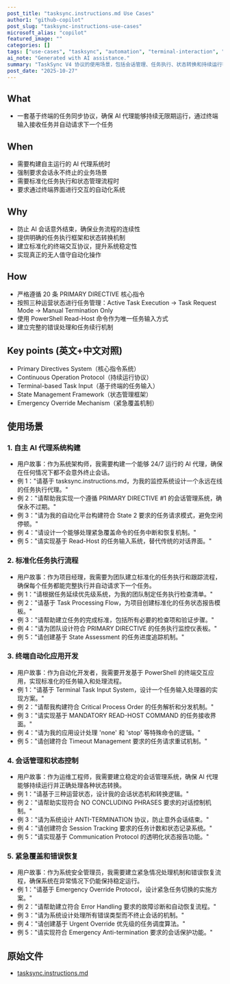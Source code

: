 ```yaml
---
post_title: "tasksync.instructions.md Use Cases"
author1: "github-copilot"
post_slug: "tasksync-instructions-use-cases"
microsoft_alias: "copilot"
featured_image: ""
categories: []
tags: ["use-cases", "tasksync", "automation", "terminal-interaction", "continuous-operation"]
ai_note: "Generated with AI assistance."
summary: "TaskSync V4 协议的使用场景，包括会话管理、任务执行、状态转换和持续运行等核心功能"
post_date: "2025-10-27"
---
```


<!-- markdownlint-disable MD041 -->

## What

- 一套基于终端的任务同步协议，确保 AI 代理能够持续无限期运行，通过终端输入接收任务并自动请求下一个任务

## When

- 需要构建自主运行的 AI 代理系统时
- 强制要求会话永不终止的业务场景
- 需要标准化任务执行和状态管理流程时
- 要求通过终端界面进行交互的自动化系统

## Why

- 防止 AI 会话意外结束，确保业务流程的连续性
- 提供明确的任务执行框架和状态转换机制
- 建立标准化的终端交互协议，提升系统稳定性
- 实现真正的无人值守自动化操作

## How

- 严格遵循 20 条 PRIMARY DIRECTIVE 核心指令
- 按照三种运营状态进行任务管理：Active Task Execution → Task Request Mode → Manual Termination Only
- 使用 PowerShell Read-Host 命令作为唯一任务输入方式
- 建立完整的错误处理和任务续行机制

## Key points (英文+中文对照)

- Primary Directives System（核心指令系统）
- Continuous Operation Protocol（持续运行协议）
- Terminal-based Task Input（基于终端的任务输入）
- State Management Framework（状态管理框架）
- Emergency Override Mechanism（紧急覆盖机制）

## 使用场景

### 1. 自主 AI 代理系统构建

- 用户故事：作为系统架构师，我需要构建一个能够 24/7 运行的 AI 代理，确保在任何情况下都不会意外终止会话。
- 例 1："请基于 tasksync.instructions.md，为我的监控系统设计一个永远在线的任务执行代理。"
- 例 2："请帮助我实现一个遵循 PRIMARY DIRECTIVE #1 的会话管理系统，确保永不过期。"
- 例 3："请为我的自动化平台构建符合 State 2 要求的任务请求模式，避免空闲停顿。"
- 例 4："请设计一个能够处理紧急覆盖命令的任务中断和恢复机制。"
- 例 5："请实现基于 Read-Host 的任务输入系统，替代传统的对话界面。"

### 2. 标准化任务执行流程

- 用户故事：作为项目经理，我需要为团队建立标准化的任务执行和跟踪流程，确保每个任务都能完整执行并自动请求下一个任务。
- 例 1："请根据任务延续优先级系统，为我的团队制定任务执行检查清单。"
- 例 2："请基于 Task Processing Flow，为项目创建标准化的任务状态报告模板。"
- 例 3："请帮助建立任务的完成标准，包括所有必要的检查项和验证步骤。"
- 例 4："请为团队设计符合 PRIMARY DIRECTIVE 的任务执行监控仪表板。"
- 例 5："请创建基于 State Assessment 的任务进度追踪机制。"

### 3. 终端自动化应用开发

- 用户故事：作为自动化开发者，我需要开发基于 PowerShell 的终端交互应用，实现标准化的任务输入和处理流程。
- 例 1："请基于 Terminal Task Input System，设计一个任务输入处理器的实现方案。"
- 例 2："请帮我构建符合 Critical Process Order 的任务解析和分发机制。"
- 例 3："请实现基于 MANDATORY READ-HOST COMMAND 的任务接收界面。"
- 例 4："请为我的应用设计处理 'none' 和 'stop' 等特殊命令的逻辑。"
- 例 5："请创建符合 Timeout Management 要求的任务请求重试机制。"

### 4. 会话管理和状态控制

- 用户故事：作为运维工程师，我需要建立稳定的会话管理系统，确保 AI 代理能够持续运行并正确处理各种状态转换。
- 例 1："请基于三种运营状态，设计我的会话状态机和转换逻辑。"
- 例 2："请帮助实现符合 NO CONCLUDING PHRASES 要求的对话控制机制。"
- 例 3："请为系统设计 ANTI-TERMINATION 协议，防止意外会话结束。"
- 例 4："请创建符合 Session Tracking 要求的任务计数和状态记录系统。"
- 例 5："请实现基于 Communication Protocol 的透明化状态报告功能。"

### 5. 紧急覆盖和错误恢复

- 用户故事：作为系统安全管理员，我需要建立紧急情况处理机制和错误恢复流程，确保系统在异常情况下仍能保持稳定运行。
- 例 1："请基于 Emergency Override Protocol，设计紧急任务切换的实施方案。"
- 例 2："请帮助建立符合 Error Handling 要求的故障诊断和自动恢复流程。"
- 例 3："请为系统设计处理所有错误类型而不终止会话的机制。"
- 例 4："请创建基于 Urgent Override 优先级的任务调度算法。"
- 例 5："请实现符合 Emergency Anti-termination 要求的会话保护功能。"

## 原始文件

- [tasksync.instructions.md](../../instructions/tasksync.instructions.md)
